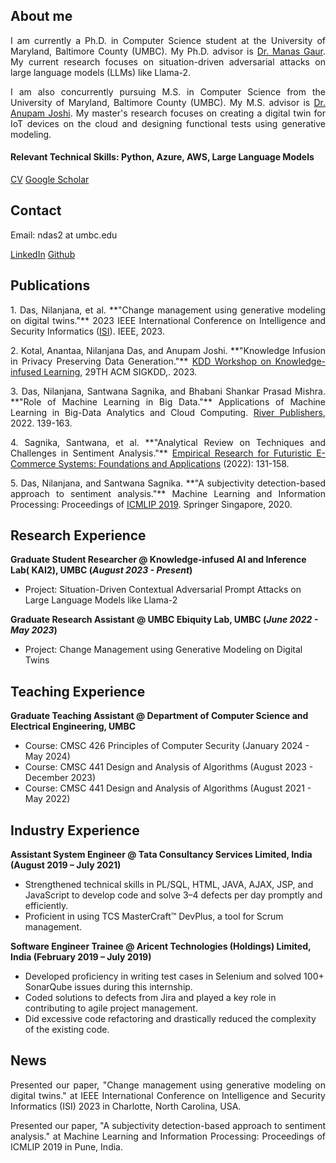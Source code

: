 ## About me

<p align="justify">I am currently a Ph.D. in Computer Science student at the University of Maryland, Baltimore County (UMBC). My Ph.D. advisor is <a href="https://manasgaur.github.io/">Dr. Manas Gaur</a>. My current research focuses on situation-driven adversarial attacks on large language models (LLMs) like Llama-2.</p>

<p align="justify">I am also concurrently pursuing M.S. in Computer Science from the University of Maryland, Baltimore County (UMBC). My M.S. advisor is <a href="https://cybersecurity.umbc.edu/anupam-joshi/">Dr. Anupam Joshi</a>. My master's research focuses on creating a digital twin for IoT devices on the cloud and designing functional tests using generative modeling.</p>

#### Relevant Technical Skills: Python, Azure, AWS, Large Language Models

[CV](/assets/img/Nilanjana-Das-CV.pdf)    [Google Scholar](https://scholar.google.com/citations?user=Mtt01lIAAAAJ&hl=en)

## Contact

Email: ndas2 at umbc.edu

[LinkedIn](https://www.linkedin.com/in/nilanjana-das-390740169/)    [Github](https://github.com/Nilanjana010)

## Publications
<p align="justify">1. Das, Nilanjana, et al. **"Change management using generative modeling on digital twins."** 2023 IEEE International Conference on Intelligence and Security Informatics (<a href="https://ieee-isi.org/2023/">ISI</a>). IEEE, 2023.</p>
<p align="justify">2. Kotal, Anantaa, Nilanjana Das, and Anupam Joshi. **"Knowledge Infusion in Privacy Preserving Data Generation."** <a href="https://aiisc.ai/kiml2023/index.html">KDD Workshop on Knowledge-infused Learning</a>, 29TH ACM SIGKDD,. 2023.</p>
<p align="justify">3. Das, Nilanjana, Santwana Sagnika, and Bhabani Shankar Prasad Mishra. **"Role of Machine Learning in Big Data."** Applications of Machine Learning in Big-Data Analytics and Cloud Computing. <a href="https://ieeexplore.ieee.org/document/9478284">River Publishers</a>, 2022. 139-163.</p>
<p align="justify">4. Sagnika, Santwana, et al. **"Analytical Review on Techniques and Challenges in Sentiment Analysis."** <a href="https://www.igi-global.com/chapter/analytical-review-on-techniques-and-challenges-in-sentiment-analysis/309672">Empirical Research for Futuristic E-Commerce Systems: Foundations and Applications</a> (2022): 131-158.</p>
<p align="justify">5. Das, Nilanjana, and Santwana Sagnika. **"A subjectivity detection-based approach to sentiment analysis."** Machine Learning and Information Processing: Proceedings of <a href="https://link.springer.com/chapter/10.1007/978-981-15-1884-3_14">ICMLIP 2019</a>. Springer Singapore, 2020.</p>

## Research Experience

**Graduate Student Researcher @ Knowledge-infused AI and Inference Lab( KAI2), UMBC (_August 2023 - Present_)**
- Project: Situation-Driven Contextual Adversarial Prompt Attacks on Large Language Models like Llama-2

**Graduate Research Assistant @ UMBC Ebiquity Lab, UMBC (_June 2022 - May 2023_)**
- Project: Change Management using Generative Modeling on Digital Twins

## Teaching Experience

**Graduate Teaching Assistant @ Department of Computer Science and Electrical Engineering, UMBC**
- Course: CMSC 426 Principles of Computer Security     (January 2024 - May 2024)
- Course: CMSC 441 Design and Analysis of Algorithms   (August 2023 - December 2023)
- Course: CMSC 441 Design and Analysis of Algorithms   (August 2021 - May 2022)

## Industry Experience
**Assistant System Engineer @ Tata Consultancy Services Limited, India (August 2019 – July 2021)**

-  Strengthened technical skills in PL/SQL, HTML, JAVA, AJAX, JSP, and JavaScript to develop code and solve 3–4 defects per day promptly and efficiently.
-  Proficient in using TCS MasterCraft™ DevPlus, a tool for Scrum management.

**Software Engineer Trainee @ Aricent Technologies (Holdings) Limited, India (February 2019 – July 2019)**

-  Developed proficiency in writing test cases in Selenium and solved 100+ SonarQube issues during this internship.
-  Coded solutions to defects from Jira and played a key role in contributing to agile project management.
-  Did excessive code refactoring and drastically reduced the complexity of the existing code.

## News

<p align="justify">Presented our paper, "Change management using generative modeling on digital twins." at IEEE International Conference on Intelligence and Security Informatics (ISI) 2023 in Charlotte, North Carolina, USA.</p>

<p align="justify">Presented our paper, "A subjectivity detection-based approach to sentiment analysis." at Machine Learning and Information Processing: Proceedings of ICMLIP 2019 in Pune, India.</p>


